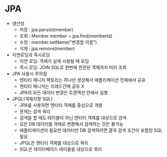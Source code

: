 # JPA
 * 생산성
   * 저장 : jpa.persist(member)
   * 조회 : Member member = jpa.find(memberId)
   * 수정 : member.setName("변경할 이름")
   * 삭제 : jpa.remove(member)
 * 지연로딩과 즉시로딩
   * 지연 로딩: 객체가 실제 사용될 때 로딩 
   * 즉시 로딩: JOIN SQL로 한번에 연관된 객체까지 미리 조회
 * JPA 사용시 주의점
   * 엔티티 매니저 팩토리는 하나만 생성해서 애플리케이션 전체에서 공유
   * 엔티티 매니저는 쓰레드간에 공유 X
   * JPA의 모든 데이터 변경은 트랜잭션 안에서 실행
 * JPQL(객체지향 SQL)
   * JPA를 사용하면 엔티티 객체를 중심으로 개발
   * 문제는 검색 쿼리
   * 검색을 할 때도 테이블이 아닌 엔티티 객체를 대상으로 검색
   * 모든 DB 데이터를 객체로 변환해서 검색하는 것은 불가능
   * 애플리케이션이 필요한 데이터만 DB 검색하려면 결국 검색 조건이 포함된 SQL 필요
   * JPQL은 엔티티 객체를 대상으로 쿼리
   * SQL은 데이터베이스 테이블을 대상으로 쿼리
